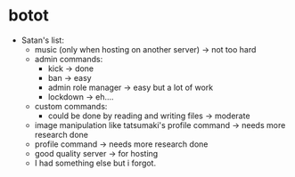 # botot
+ Satan's list:
  - music (only when hosting on another server) -> not too hard
  - admin commands:
      - kick -> done
      - ban -> easy
      - admin role manager -> easy but a lot of work
      - lockdown -> eh....
  - custom commands: 
      - could be done by reading and writing files -> moderate
  - image manipulation like tatsumaki's profile command -> needs more research done
  - profile command -> needs more research done
  - good quality server -> for hosting
  - I had something else but i forgot.
